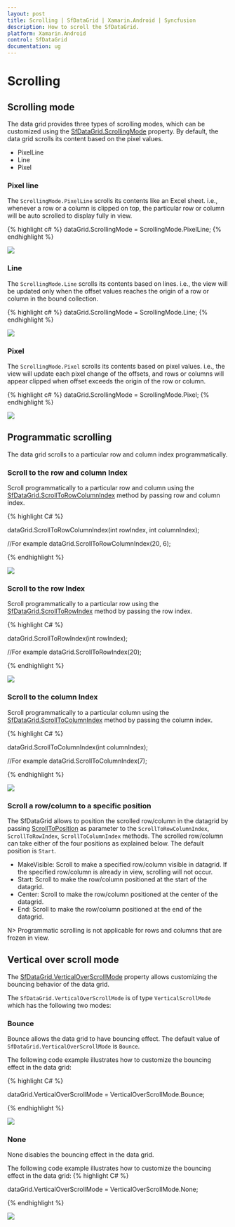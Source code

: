 ```yaml
---
layout: post
title: Scrolling | SfDataGrid | Xamarin.Android | Syncfusion
description: How to scroll the SfDataGrid.
platform: Xamarin.Android
control: SfDataGrid
documentation: ug
---
```


# Scrolling 

## Scrolling mode

The data grid provides three types of scrolling modes, which can be customized using the [SfDataGrid.ScrollingMode](http://help.syncfusion.com/cr/cref_files/xamarin-android/Syncfusion.SfDataGrid.Android~Syncfusion.SfDataGrid.SfDataGrid~SelectionMode.html) property. By default, the data grid scrolls its content based on the pixel values.

* PixelLine
* Line
* Pixel

### Pixel line

The `ScrollingMode.PixelLine` scrolls its contents like an Excel sheet. i.e., whenever a row or a column is clipped on top, the particular row or column will be auto scrolled to display fully in view.

{% highlight c# %}
dataGrid.ScrollingMode = ScrollingMode.PixelLine; 
{% endhighlight %}

![](SfDataGrid_images/PixelLine.gif)

### Line

The `ScrollingMode.Line` scrolls its contents based on lines. i.e., the view will be updated only when the offset values reaches the origin of a row or column in the bound collection.

{% highlight c# %}
dataGrid.ScrollingMode = ScrollingMode.Line; 
{% endhighlight %}

![](SfDataGrid_images/Line.gif)

### Pixel

The `ScrollingMode.Pixel` scrolls its contents based on pixel values. i.e., the view will update each pixel change of the offsets, and rows or columns will appear clipped when offset exceeds the origin of the row or column.

{% highlight c# %}
dataGrid.ScrollingMode = ScrollingMode.Pixel; 
{% endhighlight %}

![](SfDataGrid_images/Pixel.gif)

## Programmatic scrolling

The data grid scrolls to a particular row and column index programmatically.

### Scroll to the row and column Index

Scroll programmatically to a particular row and column using the [SfDataGrid.ScrollToRowColumnIndex](http://help.syncfusion.com/cr/cref_files/xamarin-android/Syncfusion.SfDataGrid.Android~Syncfusion.SfDataGrid.SfDataGrid~ScrollToRowColumnIndex.html) method by passing row and column index.

{% highlight C# %}

dataGrid.ScrollToRowColumnIndex(int rowIndex, int columnIndex);

//For example 
dataGrid.ScrollToRowColumnIndex(20, 6);

{% endhighlight %}

![](SfDataGrid_images/ScrollToRowColumnIndex.gif)

### Scroll to the row Index

Scroll programmatically to a particular row using the [SfDataGrid.ScrollToRowIndex](http://help.syncfusion.com/cr/cref_files/xamarin-android/Syncfusion.SfDataGrid.Android~Syncfusion.SfDataGrid.SfDataGrid~ScrollToRowIndex.html) method by passing the row index.

{% highlight C# %}

dataGrid.ScrollToRowIndex(int rowIndex);

//For example 
dataGrid.ScrollToRowIndex(20);

{% endhighlight %}

![](SfDataGrid_images/ScrollToRowIndex.gif)

### Scroll to the column Index

Scroll programmatically to a particular column using the [SfDataGrid.ScrollToColumnIndex](http://help.syncfusion.com/cr/cref_files/xamarin-android/Syncfusion.SfDataGrid.Android~Syncfusion.SfDataGrid.SfDataGrid~ScrollToColumnIndex.html) method by passing the column index.

{% highlight C# %}

dataGrid.ScrollToColumnIndex(int columnIndex);

//For example
dataGrid.ScrollToColumnIndex(7);

{% endhighlight %}

![](SfDataGrid_images/ScrollToColumnIndex.gif)

### Scroll a row/column to a specific position

The SfDataGrid allows to position the scrolled row/column in the datagrid by passing [ScrollToPosition](https://help.syncfusion.com/cr/cref_files/xamarin-android/Syncfusion.SfDataGrid.Android~Syncfusion.SfDataGrid.ScrollToPosition.html) as parameter to the `ScrollToRowColumnIndex`, `ScrollToRowIndex`, `ScrollToColumnIndex` methods. The scrolled row/column can take either of the four positions as explained below. The default position is `Start`.

* MakeVisible: Scroll to make a specified row/column visible in datagrid. If the specified row/column is already in view, scrolling will not occur.
* Start: Scroll to make the row/column positioned at the start of the datagrid.
* Center: Scroll to make the row/column positioned at the center of the datagrid.
* End: Scroll to make the row/column positioned at the end of the datagrid. 

N> Programmatic scrolling is not applicable for rows and columns that are frozen in view.

## Vertical over scroll mode

The [SfDataGrid.VerticalOverScrollMode](http://help.syncfusion.com/cr/cref_files/xamarin-android/Syncfusion.SfDataGrid.Android~Syncfusion.SfDataGrid.SfDataGrid~VerticalOverScrollMode.html) property allows customizing the bouncing behavior of the data grid.

The `SfDataGrid.VerticalOverScrollMode` is of type `VerticalScrollMode` which has the following two modes:

### Bounce 

Bounce allows the data grid to have bouncing effect. The default value of `SfDataGrid.VerticalOverScrollMode` is `Bounce`. 

The following code example illustrates how to customize the bouncing effect in the data grid:

{% highlight C# %}

dataGrid.VerticalOverScrollMode = VerticalOverScrollMode.Bounce;

{% endhighlight %}

![](SfDataGrid_images/VerticalOverScrollMode_Bounce.gif)

### None

None disables the bouncing effect in the data grid.

The following code example illustrates how to customize the bouncing effect in the data grid: 
{% highlight C# %}

dataGrid.VerticalOverScrollMode = VerticalOverScrollMode.None;

{% endhighlight %}

![](SfDataGrid_images/VerticalOverScrollMode_none.gif)

